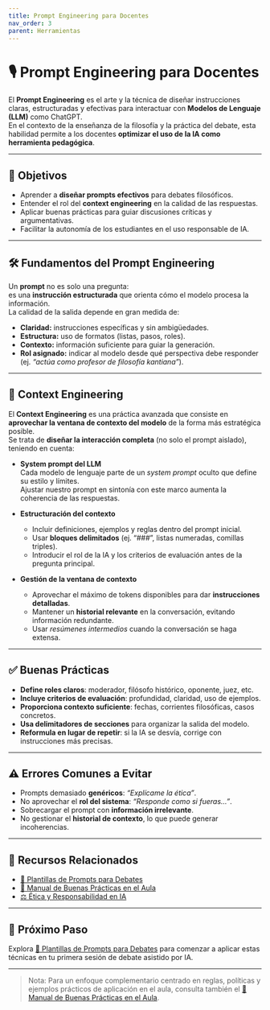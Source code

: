```yaml
---
title: Prompt Engineering para Docentes
nav_order: 3
parent: Herramientas
---
```

# 🎙️ Prompt Engineering para Docentes

El **Prompt Engineering** es el arte y la técnica de diseñar instrucciones claras, estructuradas y efectivas para interactuar con **Modelos de Lenguaje (LLM)** como ChatGPT.  
En el contexto de la enseñanza de la filosofía y la práctica del debate, esta habilidad permite a los docentes **optimizar el uso de la IA como herramienta pedagógica**.

---

## 🎯 Objetivos
- Aprender a **diseñar prompts efectivos** para debates filosóficos.  
- Entender el rol del **context engineering** en la calidad de las respuestas.  
- Aplicar buenas prácticas para guiar discusiones críticas y argumentativas.  
- Facilitar la autonomía de los estudiantes en el uso responsable de IA.  

---

## 🛠️ Fundamentos del Prompt Engineering

Un **prompt** no es solo una pregunta:  
es una **instrucción estructurada** que orienta cómo el modelo procesa la información.  
La calidad de la salida depende en gran medida de:  
- **Claridad:** instrucciones específicas y sin ambigüedades.  
- **Estructura:** uso de formatos (listas, pasos, roles).  
- **Contexto:** información suficiente para guiar la generación.  
- **Rol asignado:** indicar al modelo desde qué perspectiva debe responder (ej. *“actúa como profesor de filosofía kantiana”*).  

---

## 🧭 Context Engineering

El **Context Engineering** es una práctica avanzada que consiste en **aprovechar la ventana de contexto del modelo** de la forma más estratégica posible.  
Se trata de **diseñar la interacción completa** (no solo el prompt aislado), teniendo en cuenta:

- **System prompt del LLM**  
  Cada modelo de lenguaje parte de un *system prompt* oculto que define su estilo y límites.  
  Ajustar nuestro prompt en sintonía con este marco aumenta la coherencia de las respuestas.  

- **Estructuración del contexto**  
  - Incluir definiciones, ejemplos y reglas dentro del prompt inicial.  
  - Usar **bloques delimitados** (ej. “###”, listas numeradas, comillas triples).  
  - Introducir el rol de la IA y los criterios de evaluación antes de la pregunta principal.  

- **Gestión de la ventana de contexto**  
  - Aprovechar el máximo de tokens disponibles para dar **instrucciones detalladas**.  
  - Mantener un **historial relevante** en la conversación, evitando información redundante.  
  - Usar *resúmenes intermedios* cuando la conversación se haga extensa.  

---

## ✅ Buenas Prácticas
- **Define roles claros**: moderador, filósofo histórico, oponente, juez, etc.  
- **Incluye criterios de evaluación**: profundidad, claridad, uso de ejemplos.  
- **Proporciona contexto suficiente**: fechas, corrientes filosóficas, casos concretos.  
- **Usa delimitadores de secciones** para organizar la salida del modelo.  
- **Reformula en lugar de repetir**: si la IA se desvía, corrige con instrucciones más precisas.  

---

## ⚠️ Errores Comunes a Evitar
- Prompts demasiado **genéricos**: *“Explícame la ética”*.  
- No aprovechar el **rol del sistema**: *“Responde como si fueras…”*.  
- Sobrecargar el prompt con **información irrelevante**.  
- No gestionar el **historial de contexto**, lo que puede generar incoherencias.  

---

## 📂 Recursos Relacionados
- [📄 Plantillas de Prompts para Debates](./Plantillas-de-Prompts-para-Debates.md)  
- [📘 Manual de Buenas Prácticas en el Aula](../Herramientas/Manual-de-Buenas-Practicas-en-el-Aula.md)  
- [⚖️ Ética y Responsabilidad en IA](../Etica/Etica-y-Responsabilidad-en-IA.md)  

---

## 🚀 Próximo Paso
Explora [📄 Plantillas de Prompts para Debates](./Plantillas-de-Prompts-para-Debates.md) para comenzar a aplicar estas técnicas en tu primera sesión de debate asistido por IA.

---

> Nota: Para un enfoque complementario centrado en reglas, políticas y ejemplos prácticos de aplicación en el aula, consulta también el [📘 Manual de Buenas Prácticas en el Aula](../Herramientas/Manual-de-Buenas-Practicas-en-el-Aula.md).